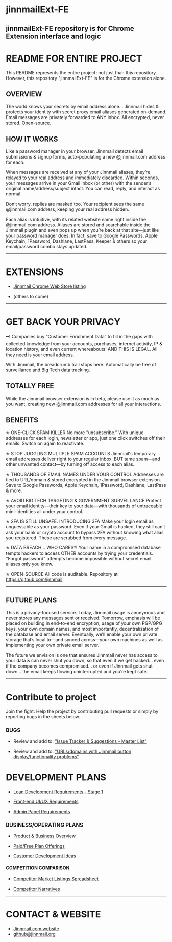# jinnmailExt-FE
jinnmailExt-FE repository is for Chrome Extension interface and logic
-------------------------

# README FOR ENTIRE PROJECT

This README represents the entire project; not just than this repository. However, this repository "jinnmailExt-FE" is for the Chrome extension alone. 



## OVERVIEW 

The world knows your secrets by email address alone… Jinnmail hides & protects your identity with secret proxy email aliases generated on-demand. Email messages are privately forwarded to ANY inbox. All encrypted, never stored. Open-source.



## HOW IT WORKS 

Like a password manager in your browser, Jinnmail detects email submissions & signup forms, auto-populating a new @jinnmail.com address for each. 

When messages are received at any of your Jinnmail aliases, they’re relayed to your real address and immediately discarded. Within seconds, your messages arrive in your Gmail inbox (or other) with the sender’s original name/address/subject intact. You can read, reply, and interact as normal. 

Don’t worry, replies are masked too. Your recipient sees the same @jinnmail.com address, keeping your real address hidden.

Each alias is intuitive, with its related website name right inside the @jinnmail.com address. Aliases are stored and searchable inside the Jinnmail plugin and even pops up when you’re back at that site—just like your password manager does. In fact, save to Google Passwords, Apple Keychain, 1Password, Dashlane, LastPass, Keeper & others so your email/password combo stays updated.

----------


# EXTENSIONS
- [Jinnmail Chrome Web Store listing](https://chrome.google.com/webstore/detail/jinnmail-%E2%80%94-privacy-for-yo/nbeghdcngabhmanlobkjlnahdlimiejg/)

- (others to come)

----------

# GET BACK YOUR PRIVACY

🗝 Companies buy “Customer Enrichment Data” to fill in the gaps with collected knowledge from your accounts, purchases, internet activity, IP & location history, and even current whereabouts! AND THIS IS LEGAL. All they need is your email address.

With Jinnmail, the breadcrumb trail stops here. Automatically be free of surveillance and Big Tech data tracking.



## TOTALLY FREE
While the Jinnmail browser extension is in beta, please use it as much as you want, creating new @jinnmail.com addresses for all your interactions. 



## BENEFITS

✭ ONE-CLICK SPAM KILLER
No more "unsubscribe." With unique addresses for each login, newsletter or app, just one click switches off their emails. Switch on again to reactivate.

✭ STOP JUGGLING MULTIPLE SPAM ACCOUNTS 
Jinnmail's temporary email addresses deliver right to your regular inbox. BUT tame spam—and other unwanted contact—by turning off access to each alias.

✭ THOUSANDS OF EMAIL NAMES UNDER YOUR CONTROL
Addresses are tied to URL/domain & stored encrypted in the Jinnmail browser extension. Save to Google Passwords, Apple Keychain, 1Password, Dashlane, LastPass & more.

✭ AVOID BIG TECH TARGETING & GOVERNMENT SURVEILLANCE 
Protect your email identity—their key to your data—with thousands of untraceable mini-identities all under your control.

✭ 2FA IS STILL UNSAFE. INTRODUCING 3FA
Make your login email as unguessable as your password. Even if your Gmail is hacked, they still can’t ask your bank or crypto account to bypass 2FA without knowing what alias you registered. These are scrubbed from every message.

✭ DATA BREACH… WHO CARES?!
Your name in a compromised database tempts hackers to access OTHER accounts by trying your credentials. "Forgot password" attempts become impossible without secret email aliases only you know.

✭ OPEN-SOURCE
All code is auditable. Repository at https://github.com/jinnmail.

----------



## FUTURE PLANS

This is a privacy-focused service. Today, Jinnmail usage is anonymous and never stores any messages sent or received. Tomorrow, emphasis will be placed on building in end-to-end encryption, usage of your own PGP/GPG keys, your own domain names, and most importantly, decentralization of the database and email server. Eventually, we’ll enable your own private storage that’s local to—and synced across—your own machines as well as implementing your own private email server. 

The future we envision is one that ensures Jinnmail never has access to your data & can never shut you down, so that even if we get hacked... even if the company becomes compromised… or even if Jinnmail gets shut down… the email keeps flowing uninterrupted and you’re kept safe.

---------------------


# Contribute to project

Join the fight. Help the project by contributing pull requests or simply by reporting bugs in the sheets below.

### BUGS

- Review and add to: ["Issue Tracker & Suggestions - Master List"](https://go.jinnmail.com/issues-tracker)

- Review and add to: ["URLs/domains with Jinnmail button display/functionality problems"](https://go.jinnmail.com/problem-urls)


# DEVELOPMENT PLANS
- [Lean Development Requirements - Stage 1](https://go.jinnmail.com/stage-1-reqs)

- [Front-end UI/UX Requirements](https://go.jinnmail.com/ux-reqs)

- [Admin Panel Requirements](https://go.jinnmail.com/admin-reqs)


### BUSINESS/OPERATING PLANS
- [Product & Business Overview](https://go.jinnmail.com/product-overview)

- [Paid/Free Plan Offerings](https://go.jinnmail.com/plan-offerings)

- [Customer Development Ideas](https://go.jinnmail.com/customer-development-ideas)


#### COMPETITION COMPARISON
- [Competitor Market Listings Spreadsheet](https://go.jinnmail.com/competitor-listings)

- [Competitor Narratives](https://go.jinnmail.com/competitor-narratives)



-----------------

# CONTACT & WEBSITE

- [Jinnmail.com website](https://jinnmail.com)
- [github@jinnmail.org](mailto:github@jinnmail.org)
